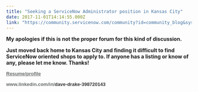 ```yaml
---
title: "Seeking a ServiceNow Administrator position in Kansas City"
date: 2017-11-01T14:14:55.000Z
link: "https://community.servicenow.com/community?id=community_blog&sys_id=558d2669dbd0dbc01dcaf3231f9619b3"
---
```

<p><strong>My apologies if this is not the proper forum for this kind of discussion.</strong></p><p></p><p><strong>Just moved back home to Kansas City and finding it difficult to find ServiceNow oriented shops to apply to. If anyone has a listing or know of any, please let me know. Thanks!</strong></p><p></p><p><span style="text-decoration: underline;"><strong><span class="domain" style="font-family: Arial, sans-serif; font-size: 13px; color: #66696a; text-decoration: underline;">Resume/profile</span></strong></span></p><p><strong><span class="domain" style="font-family: Arial, sans-serif; font-size: 13px; color: #66696a;">www.linkedin.com/in/</span><span class="vanity-name" style="font-family: Arial, sans-serif; font-size: 13px; color: #333333;">dave-drake-398720143</span></strong></p>